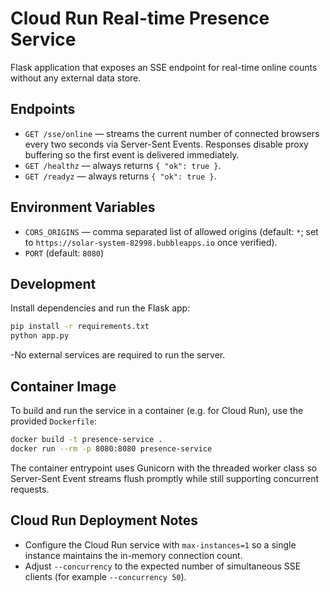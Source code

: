 # Cloud Run Real-time Presence Service

Flask application that exposes an SSE endpoint for real-time online counts without any external data store.

## Endpoints

- `GET /sse/online` — streams the current number of connected browsers every two seconds via Server-Sent Events. Responses disable proxy buffering so the first event is delivered immediately.
- `GET /healthz` — always returns `{ "ok": true }`.
- `GET /readyz` — always returns `{ "ok": true }`.

## Environment Variables

- `CORS_ORIGINS` — comma separated list of allowed origins (default: `*`; set to `https://solar-system-82998.bubbleapps.io` once verified).
- `PORT` (default: `8080`)

## Development

Install dependencies and run the Flask app:

```bash
pip install -r requirements.txt
python app.py
```

-No external services are required to run the server.

## Container Image

To build and run the service in a container (e.g. for Cloud Run), use the provided
`Dockerfile`:

```bash
docker build -t presence-service .
docker run --rm -p 8080:8080 presence-service
```

The container entrypoint uses Gunicorn with the threaded worker class so
Server-Sent Event streams flush promptly while still supporting concurrent
requests.

## Cloud Run Deployment Notes

- Configure the Cloud Run service with `max-instances=1` so a single instance maintains the in-memory connection count.
- Adjust `--concurrency` to the expected number of simultaneous SSE clients (for example `--concurrency 50`).
